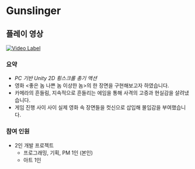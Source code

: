 # Gunslinger
## 플레이 영상
[![Video Label](http://img.youtube.com/vi/VpbLmMAu3rA/0.jpg)](https://youtu.be/VpbLmMAu3rA)

### **요약**

- *PC 기반 Unity 2D 횡스크롤 총기 액션*
- 영화 <좋은 놈 나쁜 놈 이상한 놈>의 한 장면을 구현해보고자 하였습니다.
- 카메라의 흔들림, 지속적으로 흔들리는 에임을 통해 사격의 고증과 현실감을 살려냈습니다.
- 게임 진행 사이 사이 실제 영화 속 장면들을 컷신으로 삽입해 몰입감을 부여했습니다.

### **참여 인원**

- 2인 개발 프로젝트
    - 프로그래밍, 기획, PM 1인 (본인)
    - 아트 1인
